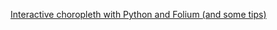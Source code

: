 [Interactive choropleth with Python and Folium (and some tips)](https://vverde.github.io/blob/choropleth.html)
